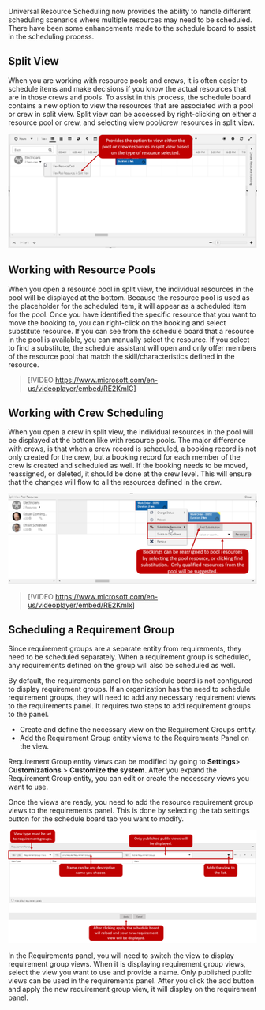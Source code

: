 Universal Resource Scheduling now provides the ability to handle different scheduling scenarios where multiple resources may need to be scheduled. There have been some enhancements made to the schedule board to assist in the scheduling process.

## Split View

When you are working with resource pools and crews, it is often easier to schedule items and make decisions if you know the actual resources that are in those crews and pools. To assist in this process, the schedule board contains a new option to view the resources that are associated with a pool or crew in split view. Split view can be accessed by right-clicking on either a resource pool or crew, and selecting view pool/crew resources in split view.

![Split View](../media/sch-unit5-1.png)

## Working with Resource Pools

When you open a resource pool in split view, the individual resources in the pool will be displayed at the bottom. Because the resource pool is used as the placeholder for the scheduled item, it will appear as a scheduled item for the pool. Once you have identified the specific resource that you want to move the booking to, you can right-click on the booking and select substitute resource. If you can see from the schedule board that a resource in the pool is available, you can manually select the resource. If you select to find a substitute, the schedule assistant will open and only offer members of the resource pool that match the skill/characteristics defined in the resource.

> [!VIDEO https://www.microsoft.com/en-us/videoplayer/embed/RE2KmlC]

## Working with Crew Scheduling

When you open a crew in split view, the individual resources in the pool will be displayed at the bottom like with resource pools. The major difference with crews, is that when a crew record is scheduled, a booking record is not only created for the crew, but a booking record for each member of the crew is created and scheduled as well. If the booking needs to be moved, reassigned, or deleted, it should be done at the crew level. This will ensure that the changes will flow to all the resources defined in the crew.

![Find Substitution](../media/sch-unit5-2.png)

> [!VIDEO https://www.microsoft.com/en-us/videoplayer/embed/RE2Kmlx]

## Scheduling a Requirement Group

Since requirement groups are a separate entity from requirements, they need to be scheduled separately. When a requirement group is scheduled, any requirements defined on the group will also be scheduled as well.

By default, the requirements panel on the schedule board is not configured to display requirement groups. If an organization has the need to schedule requirement groups, they will need to add any necessary requirement views to the requirements panel. It requires two steps to add requirement groups to the panel.

-   Create and define the necessary view on the Requirement Groups entity.
-   Add the Requirement Group entity views to the Requirements Panel on the view.

Requirement Group entity views can be modified by going to **Settings**\> **Customizations** \> **Customize the system**. After you expand the Requirement Group entity, you can edit or create the necessary views you want to use.

Once the views are ready, you need to add the resource requirement group views to the requirements panel. This is done by selecting the tab settings button for the schedule board tab you want to modify.

![Requirements Group View](../media/sch-unit5-3.png)

In the Requirements panel, you will need to switch the view to display requirement group views. When it is displaying requirement group views, select the view you want to use and provide a name. Only published public views can be used in the requirements panel. After you click the add button and apply the new requirement group view, it will display on the requirement panel.

